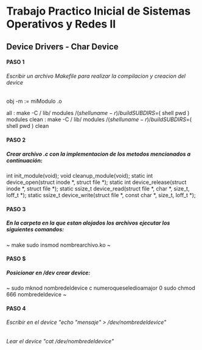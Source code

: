 # Trabajo Practico Inicial de Sistemas Operativos y Redes II
## Device Drivers - Char Device

#### PASO 1

###### Escribir un archivo Makefile para realizar la compilacion y creacion del device

obj -m := miModulo .o

all :
    make -C / lib/ modules /$( shell uname -r) / build SUBDIRS =$( shell pwd ) modules 
clean :
    make -C / lib/ modules /$( shell uname -r) / build SUBDIRS =$( shell pwd ) clean
    
   
 #### PASO 2 
 
 ##### Crear archivo .c con la implementacion de los metodos mencionados a continuación:
 
int init_module(void); 
void cleanup_module(void);
static int device_open(struct inode *, struct file *);
static int device_release(struct inode *, struct file *);
static ssize_t device_read(struct file *, char *, size_t, loff_t *);
static ssize_t device_write(struct file *, const char *, size_t, loff_t *);

 #### PASO 3
 ##### En la carpeta en la que estan alojados los archivos ejecutar los siguientes comandos:
 ~
make 
sudo insmod nombrearchivo.ko
 ~
  #### PASO $
 ##### Posicionar en /dev crear device:
 ~
 sudo mknod nombredeldevice c numeroqueseledioamajor 0
 sudo chmod 666 nombredeldevice
~

  #### PASO 4
  ###### Escribir en el device "echo "mensaje" > /dev/nombredeldevice"
  ###### Lear el device "cat /dev/nombredeldevice"
